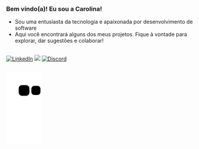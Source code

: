 ### Bem vindo(a)! Eu sou a Carolina!

- Sou uma entusiasta da tecnologia e apaixonada por desenvolvimento de software 
- Aqui você encontrará alguns dos meus projetos. Fique à vontade para explorar, dar sugestões e colaborar!


  
 
 </div>

##

[![LinkedIn](https://img.shields.io/badge/LinkedIn-0077B5?style=for-the-badge&logo=linkedin&logoColor=white)](https://www.linkedin.com/in/carolinacosta-dev/)
<img src="https://img.shields.io/badge/Gmail-D14836?style=for-the-badge&logo=gmail&logoColor=white">
[![Discord](https://img.shields.io/badge/Discord-7289DA?style=for-the-badge&logo=discord&logoColor=white)](https://discord.gg/5pu3HUscRd)



  
  ##
  
  
  
  ##

  ![Snake animation](https://github.com/rafaballerini/rafaballerini/blob/output/github-contribution-grid-snake.svg)
 
</div>
